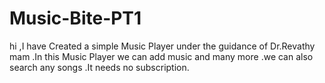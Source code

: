 # Music-Bite-PT1
hi ,I have Created a simple Music Player  under the guidance of Dr.Revathy mam .In this Music Player we can add music and many more .we can also search any songs .It needs no subscription.
